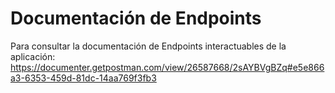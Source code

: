 # Documentación de Endpoints

Para consultar la documentación de Endpoints interactuables de la aplicación: https://documenter.getpostman.com/view/26587668/2sAYBVgBZq#e5e866a3-6353-459d-81dc-14aa769f3fb3 
